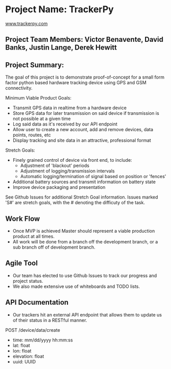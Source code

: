 # Project Name: TrackerPy
www.trackerpy.com

## Project Team Members: Victor Benavente, David Banks, Justin Lange, Derek Hewitt

## Project Summary:

The goal of this project is to demonstrate proof-of-concept for a small form factor python based hardware tracking device using GPS and GSM connectivity.

Minimum Viable Product Goals:
- Transmit GPS data in realtime from a hardware device
- Store GPS data for later transmission on said device if transmission is not possible at a given time
- Log said data as it's received by our API endpoint
- Allow user to create a new account, add and remove devices, data points, routes, etc
- Display tracking and site data in an attractive, professional format

Stretch Goals:
- Finely grained control of device via front end, to include:
  - Adjustment of 'blackout' periods
  - Adjustment of logging/transmission intervals
  - Automatic logging/termination of signal based on position or 'fences'
- Additional battery sources and transmit information on battery state
- Improve device packaging and presentation

See Github Issues for additional Stretch Goal information.  Issues marked 'S#' are stretch goals, with the # denoting the difficuty of the task.


## Work Flow
* Once MVP is achieved Master should represent a viable production product at all times.
* All work will be done from a branch off the development branch, or a sub branch off of development branch.

## Agile Tool
* Our team has elected to use Github Issues to track our progress and project status.
* We also made extensive use of whiteboards and TODO lists.

## API Documentation
* Our trackers hit an external API endpoint that allows them to update us of their status in a RESTful manner.

POST /device/data/create
- time: mm/dd/yyyy hh:mm:ss
- lat: float
- lon: float
- elevation: float
- uuid: UUID
